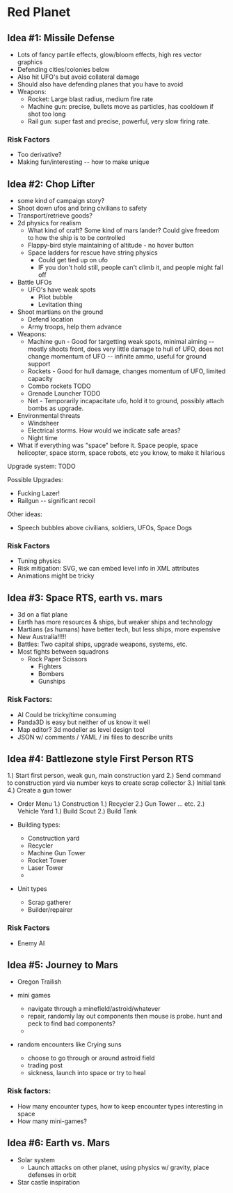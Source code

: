 # Red Planet

## Idea #1: Missile Defense

- Lots of fancy partile effects, glow/bloom effects, high res vector graphics
- Defending cities/colonies below
- Also hit UFO's but avoid collateral damage
- Should also have defending planes that you have to avoid
- Weapons: 
  - Rocket: Large blast radius, medium fire rate
  - Machine gun: precise, bullets move as particles, has cooldown if shot too long
  - Rail gun: super fast and precise, powerful, very slow firing rate. 

### Risk Factors
- Too derivative?
- Making fun/interesting -- how to make unique

## Idea #2: Chop Lifter
- some kind of campaign story?
- Shoot down ufos and bring civilians to safety
- Transport/retrieve goods?
- 2d physics for realism
  - What kind of craft? Some kind of mars lander? Could give freedom to how the ship is to be controlled
  - Flappy-bird style maintaining of altitude - no hover button
  - Space ladders for rescue have string physics
    - Could get tied up on ufo
    - IF you don't hold still, people can't climb it, and people might fall off
- Battle UFOs
  - UFO's have weak spots
    - Pilot bubble
    - Levitation thing
- Shoot martians on the ground
  - Defend location
  - Army troops, help them advance
- Weapons: 
  - Machine gun - Good for targetting weak spots, minimal aiming -- mostly shoots front, does very little damage to hull of UFO, does not change momentum of UFO -- infinite ammo, useful for ground support
  - Rockets - Good for hull damage, changes momentum of UFO, limited capacity
  - Combo rockets TODO
  - Grenade Launcher TODO
  - Net - Temporarily incapacitate ufo, hold it to ground, possibly attach bombs as upgrade. 
- Environmental threats
  - Windsheer
  - Electrical storms. How would we indicate safe areas?
  - Night time
- What if everything was "space" before it. Space people, space helicopter, space storm, space robots, etc you know, to make it hilarious

Upgrade system: TODO

Possible Upgrades:
  - Fucking Lazer!
  - Railgun -- significant recoil

Other ideas:
  - Speech bubbles above civilians, soldiers, UFOs, Space Dogs

### Risk Factors
- Tuning physics
- Risk mitigation: SVG, we can embed level info in XML attributes
- Animations might be tricky

## Idea #3: Space RTS, earth vs. mars

- 3d on a flat plane
- Earth has more resources & ships, but weaker ships and technology
- Martians (as humans) have better tech, but less ships, more expensive
- New Australia!!!!!
- Battles: Two capital ships, upgrade weapons, systems, etc.
- Most fights between squadrons
  - Rock Paper Scissors
    - Fighters
    - Bombers
    - Gunships

### Risk Factors:

- AI Could be tricky/time consuming
- Panda3D is easy but neither of us know it well
- Map editor? 3d modeller as level design tool
- JSON w/ comments / YAML / ini files to describe units

## Idea #4: Battlezone style First Person RTS
1.) Start first person, weak gun, main construction yard
2.) Send command to construction yard via number keys to create scrap collector
3.) Initial tank
4.) Create a gun tower


- Order Menu
  1.) Construction
     1.) Recycler
     2.) Gun Tower
     ... etc.
  2.) Vehicle Yard
     1.) Build Scout
     2.) Build Tank


- Building types:
  - Construction yard
  - Recycler
  - Machine Gun Tower
  - Rocket Tower
  - Laser Tower
  - 


- Unit types
  - Scrap gatherer
  - Builder/repairer

### Risk Factors

- Enemy AI

## Idea #5: Journey to Mars

- Oregon Trailish

- mini games
  - navigate through a minefield/astroid/whatever
  - repair, randomly lay out components then mouse is probe. hunt and peck to find bad components?
  - 

- random encounters like Crying suns
  - choose to go through or around astroid field
  - trading post
  - sickness, launch into space or try to heal

### Risk factors:

- How many encounter types, how to keep encounter types interesting in space
- How many mini-games?

## Idea #6: Earth vs. Mars

- Solar system
  - Launch attacks on other planet, using physics w/ gravity, place defenses in orbit
- Star castle inspiration